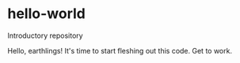 # hello-world
Introductory repository

Hello, earthlings!
It's time to start fleshing out this code. Get to work.

